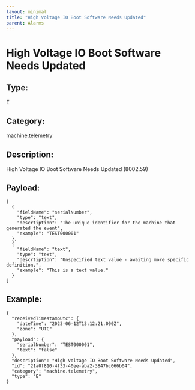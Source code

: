 ```yaml
---
layout: minimal
title: "High Voltage IO Boot Software Needs Updated"
parent: Alarms
---
```


# High Voltage IO Boot Software Needs Updated

## Type:

E

## Category:

machine.telemetry

## Description: 

High Voltage IO Boot Software Needs Updated (8002.59)

## Payload:

```
[
  {
    "fieldName": "serialNumber",
    "type": "text",
    "descrtiption": "The unique identifier for the machine that generated the event",
    "example": "TEST000001"
  },
  {
    "fieldName": "text",
    "type": "text",
    "descrtiption": "Unspecified text value - awaiting more specific definition.",
    "example": "This is a text value."
  }
]
```

## Example:

```
{
  "receivedTimestampUtc": {
    "dateTime": "2023-06-12T13:12:21.000Z",
    "zone": "UTC"
  },
  "payload": {
    "serialNumber": "TEST000001",
    "text": "false"
  },
  "description": "High Voltage IO Boot Software Needs Updated",
  "id": "21a0f810-4f33-40ee-aba2-3847bc066b04",
  "category": "machine.telemetry",
  "type": "E"
}
```
